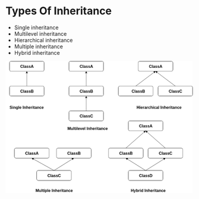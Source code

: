 # Types Of Inheritance

- Single inheritance
- Multilevel inheritance
- Hierarchical inheritance
- Multiple inheritance
- Hybrid inheritance


![](/assets/images/types-of-inheritance.png)